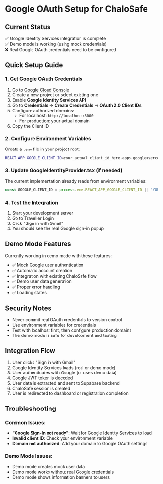 # Google OAuth Setup for ChaloSafe

## Current Status
✅ Google Identity Services integration is complete  
✅ Demo mode is working (using mock credentials)  
❌ Real Google OAuth credentials need to be configured  

## Quick Setup Guide

### 1. Get Google OAuth Credentials

1. Go to [Google Cloud Console](https://console.cloud.google.com/)
2. Create a new project or select existing one
3. Enable **Google Identity Services API**
4. Go to **Credentials** → **Create Credentials** → **OAuth 2.0 Client IDs**
5. Configure authorized domains:
   - For localhost: `http://localhost:3000`
   - For production: your actual domain
6. Copy the Client ID

### 2. Configure Environment Variables

Create a `.env` file in your project root:

```bash
REACT_APP_GOOGLE_CLIENT_ID=your_actual_client_id_here.apps.googleusercontent.com
```

### 3. Update GoogleIdentityProvider.tsx (if needed)

The current implementation already reads from environment variables:

```typescript
const GOOGLE_CLIENT_ID = process.env.REACT_APP_GOOGLE_CLIENT_ID || "YOUR_GOOGLE_CLIENT_ID_HERE";
```

### 4. Test the Integration

1. Start your development server
2. Go to Traveller Login
3. Click "Sign in with Gmail"
4. You should see the real Google sign-in popup

## Demo Mode Features

Currently working in demo mode with these features:
- ✅ Mock Google user authentication
- ✅ Automatic account creation
- ✅ Integration with existing ChaloSafe flow
- ✅ Demo user data generation
- ✅ Proper error handling
- ✅ Loading states

## Security Notes

- Never commit real OAuth credentials to version control
- Use environment variables for credentials
- Test with localhost first, then configure production domains
- The demo mode is safe for development and testing

## Integration Flow

1. User clicks "Sign in with Gmail"
2. Google Identity Services loads (real or demo mode)
3. User authenticates with Google (or uses demo data)
4. Google JWT token is decoded
5. User data is extracted and sent to Supabase backend
6. ChaloSafe session is created
7. User is redirected to dashboard or registration completion

## Troubleshooting

### Common Issues:
- **"Google Sign-In not ready"**: Wait for Google Identity Services to load
- **Invalid client ID**: Check your environment variable
- **Domain not authorized**: Add your domain to Google OAuth settings

### Demo Mode Issues:
- Demo mode creates mock user data
- Demo mode works without real Google credentials
- Demo mode shows information banners to users